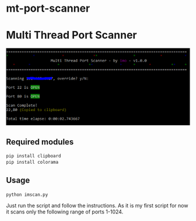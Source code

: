 # mt-port-scanner
# Multi Thread Port Scanner
![alt text](https://raw.githubusercontent.com/kleosdc/mt-port-scanner/main/imscan.PNG)
## Required modules
```python
pip install clipboard
pip install colorama
```
## Usage
```python
python imscan.py
```
Just run the script and follow the instructions. As it is my first script for now it scans only the following range of ports 1-1024.
